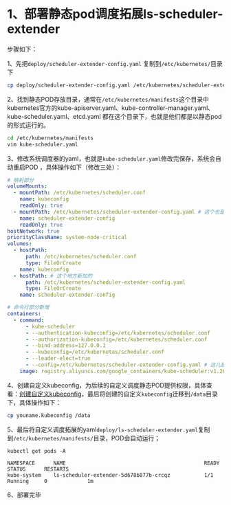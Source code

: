 # 1、部署静态pod调度拓展ls-scheduler-extender

步骤如下：

1、先把`deploy/scheduler-extender-config.yaml` 复制到`/etc/kubernetes/`目录下

```bash
cp deploy/scheduler-extender-config.yaml /etc/kubernetes/scheduler-extender-config.yaml
```

2、找到静态POD存放目录，通常在`/etc/kubernetes/manifests`这个目录中kubernetes官方的kube-apiserver.yaml、kube-controller-manager.yaml、kube-scheduler.yaml、etcd.yaml 都在这个目录下，也就是他们都是以静态pod的形式运行的。

```bash
cd /etc/kubernetes/manifests
vim kube-scheduler.yaml
```

3、修改系统调度器的yaml，也就是`kube-scheduler.yaml`修改完保存，系统会自动重启POD ，具体操作如下（修改三处）：

```yaml
# 映射部分
volumeMounts:
  - mountPath: /etc/kubernetes/scheduler.conf
    name: kubeconfig
    readOnly: true
  - mountPath: /etc/kubernetes/scheduler-extender-config.yaml # 这个也是新加的
    name: scheduler-extender-config
    readOnly: true
hostNetwork: true
priorityClassName: system-node-critical
volumes:
  - hostPath:
      path: /etc/kubernetes/scheduler.conf
      type: FileOrCreate
    name: kubeconfig
  - hostPath: # 这个地方新加的
      path: /etc/kubernetes/scheduler-extender-config.yaml
      type: FileOrCreate
    name: scheduler-extender-config

# 命令行部分新增
containers:
  - command:
      - kube-scheduler
      - --authentication-kubeconfig=/etc/kubernetes/scheduler.conf
      - --authorization-kubeconfig=/etc/kubernetes/scheduler.conf
      - --bind-address=127.0.0.1
      - --kubeconfig=/etc/kubernetes/scheduler.conf
      - --leader-elect=true
      - --config=/etc/kubernetes/scheduler-extender-config.yaml # 这儿是新增的
    image: registry.aliyuncs.com/google_containers/kube-scheduler:v1.26.0
```

4、创建自定义kubeconfig，为后续的自定义调度静态POD提供权限，具体查看：[创建自定义kubeconfig](创建自定义kubeconfig.md)，最后将创建的自定义`kubeconfig`迁移到`/data`目录下，具体操作如下：

```bash
cp youname.kubeconfig /data
```

5、最后将自定义调度拓展的yaml`deploy/ls-scheduler-extender.yaml`复制到`/etc/kubernetes/manifests/`目录，POD会自动运行；

```shell
kubectl get pods -A

NAMESPACE      NAME                                             READY   STATUS      RESTARTS
kube-system    ls-scheduler-extender-5d678b877b-crcqz           1/1     Running     0             1m
```

6、部署完毕
